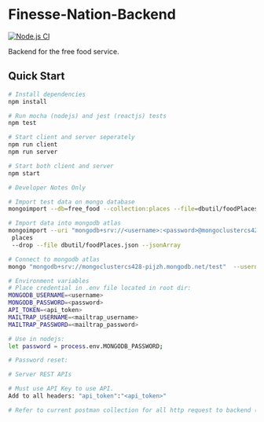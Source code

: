 # Finesse-Nation-Backend

[![Node.js CI](https://github.com/Periphery428/Finesse-Nation-Backend/workflows/Node.js%20CI/badge.svg?branch=master)](https://github.com/Periphery428/Finesse-Nation-Backend/actions)

Backend for the free food service.

## Quick Start

```bash
# Install dependencies
npm install

# Run mocha (nodejs) and jest (reactjs) tests
npm test

# Start client and server seperately
npm run client
npm run server

# Start both client and server
npm start
```

```bash
# Developer Notes Only

# Import test data on mongo database
mongoimport --db=free_food --collection:places --file=dbutil/foodPlaces.json --jsonArray

# Import data into mongodb atlas
mongoimport --uri "mongodb+srv://<username>:<password>@mongoclustercs428-pijzh.mongodb.net/free_food" --collection
 places
 --drop --file dbutil/foodPlaces.json --jsonArray

# Connect to mongodb atlas
mongo "mongodb+srv://mongoclustercs428-pijzh.mongodb.net/test"  --username <username> --password <password>

# Environment variables
# Place credential in .env file located in root dir:
MONGODB_USERNAME=<username>
MONGODB_PASSWORD=<password>
API_TOKEN=<api_token>
MAILTRAP_USERNAME=<mailtrap_username>
MAILTRAP_PASSWORD=<mailtrap_password>

# Use in nodejs:
let password = process.env.MONGODB_PASSWORD;

# Password reset:
```

```bash
# Server REST APIs

# Must use API Key to use API.
Add to all headers: "api_token":"<api_token>"

# Refer to current postman collection for all http request to backend (Share current postman collection file to team)
```

